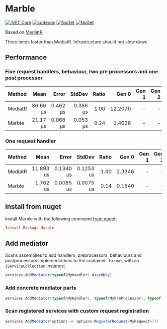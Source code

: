 # Marble

[![.NET Core](https://github.com/teoadal/marble/workflows/.NET%20Core/badge.svg?branch=master)](https://github.com/teoadal/marble/actions)
[![codecov](https://codecov.io/gh/teoadal/marble/branch/master/graph/badge.svg)](https://codecov.io/gh/teoadal/marble)
[![NuGet](https://img.shields.io/nuget/v/marble.svg)](https://www.nuget.org/packages/marble) 
[![NuGet](https://img.shields.io/nuget/dt/marble.svg)](https://www.nuget.org/packages/marble)

Based on [MediatR](https://github.com/jbogard/MediatR).

Three times faster than MediatR. Infrastructure should not slow down.

## Performance

### Five request handlers, behaviour, two pre processors and one post processor

|  Method |     Mean |    Error |   StdDev | Ratio |   Gen 0 | Gen 1 | Gen 2 | Allocated |
|-------- |---------:|---------:|---------:|------:|--------:|------:|------:|----------:|
| MediatR | 86.66 μs | 0.462 μs | 0.386 μs |  1.00 | 12.2070 |     - |     - |  75.31 KB |
|  Marble | 21.17 μs | 0.068 μs | 0.053 μs |  0.24 |  1.4038 |     - |     - |   8.74 KB |

### One request handler

|  Method |      Mean |     Error |    StdDev | Ratio |  Gen 0 | Gen 1 | Gen 2 | Allocated |
|-------- |----------:|----------:|----------:|------:|-------:|------:|------:|----------:|
| MediatR | 11.893 us | 0.1340 us | 0.1253 us |  1.00 | 2.3346 |     - |     - |  14.37 KB |
|  Marble |  1.702 us | 0.0085 us | 0.0075 us |  0.14 | 0.1640 |     - |     - |   1.01 KB |

## Install from nuget

Install Marble with the following command [from nuget](https://www.nuget.org/packages/marble/):

```ini
Install-Package Marble
```

## Add mediator

Scans assemblies to add handlers, preprocessors, behaviours and postprocessors implementations to the container. 
To use, with an `IServiceCollection` instance:

```cs
services.AddMediator(typeof(MyHandler).Assembly)
```

### Add concrete mediator parts

```cs
services.AddMediator(typeof(MyHandler), typeof(MyPreProcessor), typeof(YourHandler))
```

### Scan registered services with custom request registration

```cs
services.AddMediator(options => options.RegisterRequest<MyRequest>())
```

